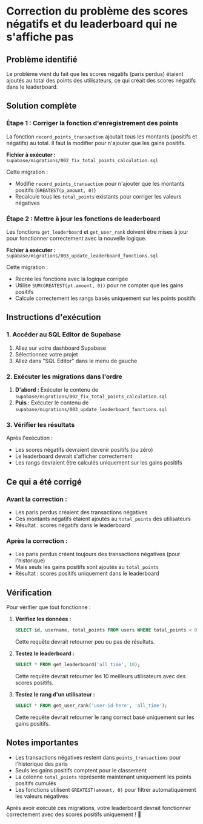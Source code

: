 # Correction du problème des scores négatifs et du leaderboard qui ne s'affiche pas

## Problème identifié

Le problème vient du fait que les scores négatifs (paris perdus) étaient ajoutés au total des points des utilisateurs, ce qui créait des scores négatifs dans le leaderboard.

## Solution complète

### Étape 1 : Corriger la fonction d'enregistrement des points

La fonction `record_points_transaction` ajoutait tous les montants (positifs et négatifs) au total. Il faut la modifier pour n'ajouter que les gains positifs.

**Fichier à exécuter :** `supabase/migrations/002_fix_total_points_calculation.sql`

Cette migration :
- Modifie `record_points_transaction` pour n'ajouter que les montants positifs (`GREATEST(p_amount, 0)`)
- Recalcule tous les `total_points` existants pour corriger les valeurs négatives

### Étape 2 : Mettre à jour les fonctions de leaderboard

Les fonctions `get_leaderboard` et `get_user_rank` doivent être mises à jour pour fonctionner correctement avec la nouvelle logique.

**Fichier à exécuter :** `supabase/migrations/003_update_leaderboard_functions.sql`

Cette migration :
- Recrée les fonctions avec la logique corrigée
- Utilise `SUM(GREATEST(pt.amount, 0))` pour ne compter que les gains positifs
- Calcule correctement les rangs basés uniquement sur les points positifs

## Instructions d'exécution

### 1. Accéder au SQL Editor de Supabase

1. Allez sur votre dashboard Supabase
2. Sélectionnez votre projet
3. Allez dans "SQL Editor" dans le menu de gauche

### 2. Exécuter les migrations dans l'ordre

1. **D'abord :** Exécuter le contenu de `supabase/migrations/002_fix_total_points_calculation.sql`
2. **Puis :** Exécuter le contenu de `supabase/migrations/003_update_leaderboard_functions.sql`

### 3. Vérifier les résultats

Après l'exécution :
- Les scores négatifs devraient devenir positifs (ou zéro)
- Le leaderboard devrait s'afficher correctement
- Les rangs devraient être calculés uniquement sur les gains positifs

## Ce qui a été corrigé

### Avant la correction :
- Les paris perdus créaient des transactions négatives
- Ces montants négatifs étaient ajoutés au `total_points` des utilisateurs
- Résultat : scores négatifs dans le leaderboard

### Après la correction :
- Les paris perdus créent toujours des transactions négatives (pour l'historique)
- Mais seuls les gains positifs sont ajoutés au `total_points`
- Résultat : scores positifs uniquement dans le leaderboard

## Vérification

Pour vérifier que tout fonctionne :

1. **Vérifiez les données :**
   ```sql
   SELECT id, username, total_points FROM users WHERE total_points < 0;
   ```
   Cette requête devrait retourner peu ou pas de résultats.

2. **Testez le leaderboard :**
   ```sql
   SELECT * FROM get_leaderboard('all_time', 10);
   ```
   Cette requête devrait retourner les 10 meilleurs utilisateurs avec des scores positifs.

3. **Testez le rang d'un utilisateur :**
   ```sql
   SELECT * FROM get_user_rank('user-id-here', 'all_time');
   ```
   Cette requête devrait retourner le rang correct basé uniquement sur les gains positifs.

## Notes importantes

- Les transactions négatives restent dans `points_transactions` pour l'historique des paris
- Seuls les gains positifs comptent pour le classement
- La colonne `total_points` représente maintenant uniquement les points positifs cumulés
- Les fonctions utilisent `GREATEST(amount, 0)` pour filtrer automatiquement les valeurs négatives

Après avoir exécuté ces migrations, votre leaderboard devrait fonctionner correctement avec des scores positifs uniquement ! 🎯
